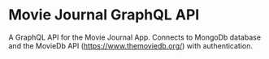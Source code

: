 # Movie Journal GraphQL API

A GraphQL API for the Movie Journal App. Connects to MongoDb database and the MovieDb API (https://www.themoviedb.org/) with authentication.
